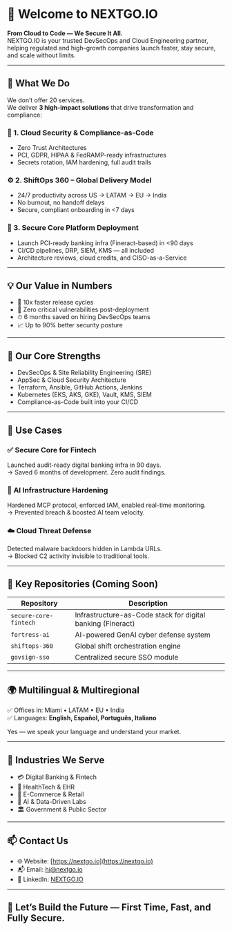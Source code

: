 # 👋 Welcome to NEXTGO.IO

**From Cloud to Code — We Secure It All.**  
NEXTGO.IO is your trusted DevSecOps and Cloud Engineering partner, helping regulated and high-growth companies launch faster, stay secure, and scale without limits.

---

## 🚀 What We Do

We don’t offer 20 services.  
We deliver **3 high-impact solutions** that drive transformation and compliance:

### 🔐 1. Cloud Security & Compliance-as-Code  
- Zero Trust Architectures  
- PCI, GDPR, HIPAA & FedRAMP-ready infrastructures  
- Secrets rotation, IAM hardening, full audit trails  

### ⚙️ 2. ShiftOps 360 – Global Delivery Model  
- 24/7 productivity across US → LATAM → EU → India  
- No burnout, no handoff delays  
- Secure, compliant onboarding in <7 days  

### 🏦 3. Secure Core Platform Deployment  
- Launch PCI-ready banking infra (Fineract-based) in <90 days  
- CI/CD pipelines, DRP, SIEM, KMS — all included  
- Architecture reviews, cloud credits, and CISO-as-a-Service  

---

## 💡 Our Value in Numbers

- 🧠 10x faster release cycles  
- 🔐 Zero critical vulnerabilities post-deployment  
- ⏱ 6 months saved on hiring DevSecOps teams  
- 📈 Up to 90% better security posture

---

## 🧬 Our Core Strengths

- DevSecOps & Site Reliability Engineering (SRE)  
- AppSec & Cloud Security Architecture  
- Terraform, Ansible, GitHub Actions, Jenkins  
- Kubernetes (EKS, AKS, GKE), Vault, KMS, SIEM  
- Compliance-as-Code built into your CI/CD  

---

## 🧾 Use Cases

### ✅ **Secure Core for Fintech**  
Launched audit-ready digital banking infra in 90 days.  
→ Saved 6 months of development. Zero audit findings.

### 🤖 **AI Infrastructure Hardening**  
Hardened MCP protocol, enforced IAM, enabled real-time monitoring.  
→ Prevented breach & boosted AI team velocity.

### ☁️ **Cloud Threat Defense**  
Detected malware backdoors hidden in Lambda URLs.  
→ Blocked C2 activity invisible to traditional tools.

---

## 📁 Key Repositories (Coming Soon)

| Repository | Description |
|------------|-------------|
| `secure-core-fintech` | Infrastructure-as-Code stack for digital banking (Fineract) |
| `fortress-ai` | AI-powered GenAI cyber defense system |
| `shiftops-360` | Global shift orchestration engine |
| `govsign-sso` | Centralized secure SSO module |

---

## 🌍 Multilingual & Multiregional

✅ Offices in: Miami • LATAM • EU • India  
✅ Languages: **English, Español, Português, Italiano**

Yes — we speak your language and understand your market.

---

## 🎯 Industries We Serve

- 💳 Digital Banking & Fintech  
- 🏥 HealthTech & EHR  
- 🛒 E-Commerce & Retail  
- 🤖 AI & Data-Driven Labs  
- 🏛️ Government & Public Sector  

---

## 📫 Contact Us

- 🌐 Website: [https://nextgo.io](https://nextgo.io)  
- 📬 Email: hi@nextgo.io  
- 💼 LinkedIn: [NEXTGO.IO](https://www.linkedin.com/company/nextgo/)  

---

## 🤝 Let’s Build the Future — First Time, Fast, and Fully Secure.
